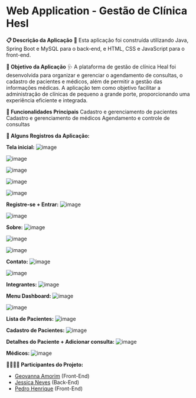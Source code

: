 # Web Application - Gestão de Clínica Hesl

**📋 Descrição da Aplicação**
🎉 Esta aplicação foi construída utilizando Java, Spring Boot e MySQL para o back-end, e HTML, CSS e JavaScript para o front-end.

**📅 Objetivo da Aplicação**
🩺 A plataforma de gestão de clínica Heal foi desenvolvida para organizar e gerenciar o agendamento de consultas, o cadastro de pacientes e médicos, além de permitir a gestão das informações médicas. A aplicação tem como objetivo facilitar a administração de clínicas de pequeno a grande porte, proporcionando uma experiência eficiente e integrada.

**🚀 Funcionalidades Principais**
Cadastro e gerenciamento de pacientes
Cadastro e gerenciamento de médicos
Agendamento e controle de consultas

**📸 Alguns Registros da Aplicação:**

**Tela inicial:**
![image](https://github.com/user-attachments/assets/3c147c39-1861-44b8-b0dc-1c009e2c796a)

![image](https://github.com/user-attachments/assets/417b1830-ed39-4d75-84b1-3134bc564a63)

![image](https://github.com/user-attachments/assets/2f202c3f-f6da-49e5-af3c-2cb583d5c075)

![image](https://github.com/user-attachments/assets/896a418b-e114-4826-8c83-b054e5725848)

![image](https://github.com/user-attachments/assets/3dc7a5a8-6db4-4756-8411-7be0f12afe80)

**Registre-se + Entrar:**
![image](https://github.com/user-attachments/assets/18abfcd5-dfd3-4914-acfb-768b384cab3c)

![image](https://github.com/user-attachments/assets/8eec2b66-1082-4801-acc1-b0ae1791e6b3)

**Sobre:**
![image](https://github.com/user-attachments/assets/ca2a8462-3512-43f4-948e-55dc3606ea79)

![image](https://github.com/user-attachments/assets/79e2eb69-88d5-4ce2-8640-8ca7239c872a)

![image](https://github.com/user-attachments/assets/1b4f69a6-e6bc-4b5a-bc59-d0f257e9c10e)

**Contato:**
![image](https://github.com/user-attachments/assets/b74fbcf7-0c83-4b44-b03b-94e7b42d6397)

![image](https://github.com/user-attachments/assets/0918710d-3257-4978-be16-05d4e786786c)

**Integrantes:**
![image](https://github.com/user-attachments/assets/8a93490b-d059-4449-9481-7dfa5f562b0e)

**Menu Dashboard:**
![image](https://github.com/user-attachments/assets/631ab815-7e1c-4568-a2a4-c7458c48383b)

![image](https://github.com/user-attachments/assets/05d5b6f5-3b8a-43e1-805f-1ab75345dea8)

**Lista de Pacientes:**
![image](https://github.com/user-attachments/assets/803e9633-8bb6-405c-8dad-306591edf4a7)

**Cadastro de Pacientes:**
![image](https://github.com/user-attachments/assets/0a429f34-7081-4ec6-b073-fbfd0d3c96d2)

**Detalhes do Paciente + Adicionar consulta:**
![image](https://github.com/user-attachments/assets/83d2172a-3b6e-4fcf-ab78-346154bf8c4a)

**Médicos:**
![image](https://github.com/user-attachments/assets/8f336191-3dcc-41eb-928c-1a6995ff222d)

**👩‍💻👨‍💻 Participantes do Projeto:**
- [Geovanna Amorim](https://github.com/GeehDV) (Front-End)
- [Jessica Neves](https://github.com/jehhxyz) (Back-End)
- [Pedro Henrique](https://gtihub.com/PedroHenriques) (Front-End)

